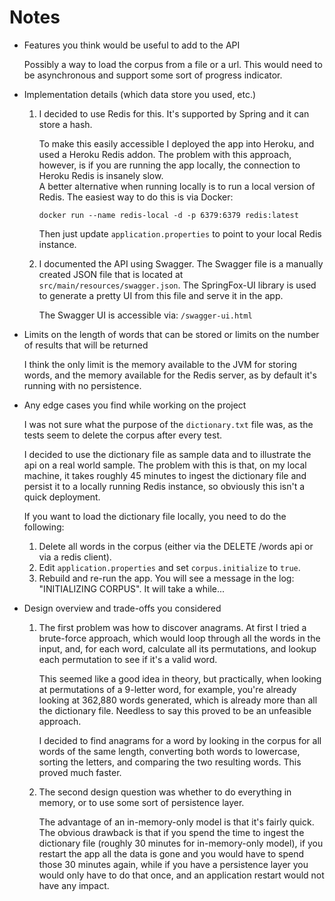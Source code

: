 # Notes

- Features you think would be useful to add to the API

    Possibly a way to load the corpus from a file or a url.  This would need to be asynchronous and support some sort of progress indicator.
    
- Implementation details (which data store you used, etc.)

    1. I decided to use Redis for this.  It's supported by Spring and it can store a hash.
    
        To make this easily accessible I deployed the app into Heroku, and used a Heroku Redis addon.  The problem with this 
    approach, however, is if you are running the app locally, the connection to Heroku Redis is insanely slow.  
    A better alternative when running locally is to run a local version of Redis.  The easiest way to do this is via Docker:
    
        ```docker run --name redis-local -d -p 6379:6379 redis:latest```
    
        Then just update ```application.properties``` to point to your local Redis instance.
        
    2. I documented the API using Swagger.  The Swagger file is a manually created JSON file that is located
    at ```src/main/resources/swagger.json```.  The SpringFox-UI library is used to generate a pretty UI from this
    file and serve it in the app.
    
        The Swagger UI is accessible via:  ```/swagger-ui.html```

- Limits on the length of words that can be stored or limits on the number of results that will be returned

    I think the only limit is the memory available to the JVM for storing words, and the memory available for the Redis server,
    as by default it's running with no persistence.
    
- Any edge cases you find while working on the project

    I was not sure what the purpose of the ```dictionary.txt``` file was, as the tests seem to delete the corpus after
    every test.
    
    I decided to use the dictionary file as sample data and to illustrate the api on a real world sample.  The problem with
    this is that, on my local machine, it takes roughly 45 minutes to ingest the dictionary file and persist it to a locally
    running Redis instance, so obviously this isn't a quick deployment.
    
    If you want to load the dictionary file locally, you need to do the following:

    1. Delete all words in the corpus (either via the DELETE /words api or via a redis client).
    2. Edit ```application.properties``` and set ```corpus.initialize``` to ```true```.
    3. Rebuild and re-run the app.  You will see a message in the log: "INITIALIZING CORPUS".  It will take a while...
    
- Design overview and trade-offs you considered

    1. The first problem was how to discover anagrams.  At first I tried a brute-force approach, which would loop
    through all the words in the input, and, for each word, calculate all its permutations, and lookup each 
    permutation to see if it's a valid word.
    
        This seemed like a good idea in theory, but practically, when looking at permutations of a 9-letter word, for
    example, you're already looking at 362,880 words generated, which is already more than all the dictionary file.
    Needless to say this proved to be an unfeasible approach.

        I decided to find anagrams for a word by looking in the corpus for all words of the same length, converting
    both words to lowercase, sorting the letters, and comparing the two resulting words.  This proved much faster.
    
    2. The second design question was whether to do everything in memory, or to use some sort of persistence layer.
    
        The advantage of an in-memory-only model is that it's fairly quick.  The obvious drawback is that if you spend
    the time to ingest the dictionary file (roughly 30 minutes for in-memory-only model), if you restart the app all
    the data is gone and you would have to spend those 30 minutes again, while if you have a persistence
    layer you would only have to do that once, and an application restart would not have any impact.
    
